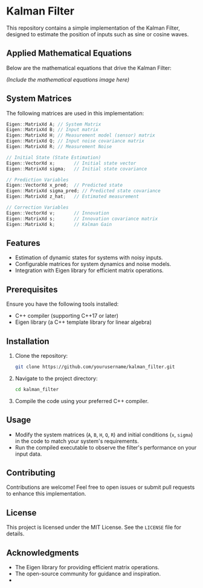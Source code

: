 # Kalman Filter

This repository contains a simple implementation of the Kalman Filter, designed to estimate the position of inputs such as sine or cosine waves.

## Applied Mathematical Equations

Below are the mathematical equations that drive the Kalman Filter:

*(Include the mathematical equations image here)*

## System Matrices

The following matrices are used in this implementation:

```cpp
Eigen::MatrixXd A; // System Matrix
Eigen::MatrixXd B; // Input matrix
Eigen::MatrixXd H; // Measurement model (sensor) matrix
Eigen::MatrixXd Q; // Input noise covariance matrix
Eigen::MatrixXd R; // Measurement Noise

// Initial State (State Estimation)
Eigen::VectorXd x;       // Initial state vector
Eigen::MatrixXd sigma;   // Initial state covariance

// Prediction Variables
Eigen::VectorXd x_pred;  // Predicted state
Eigen::MatrixXd sigma_pred; // Predicted state covariance
Eigen::MatrixXd z_hat;   // Estimated measurement

// Correction Variables
Eigen::VectorXd v;       // Innovation
Eigen::MatrixXd s;       // Innovation covariance matrix
Eigen::MatrixXd k;       // Kalman Gain
```

## Features

- Estimation of dynamic states for systems with noisy inputs.
- Configurable matrices for system dynamics and noise models.
- Integration with Eigen library for efficient matrix operations.

## Prerequisites

Ensure you have the following tools installed:

- C++ compiler (supporting C++17 or later)
- Eigen library (a C++ template library for linear algebra)

## Installation

1. Clone the repository:
   ```bash
   git clone https://github.com/yourusername/kalman_filter.git
   ```
2. Navigate to the project directory:
   ```bash
   cd kalman_filter
   ```
3. Compile the code using your preferred C++ compiler.

## Usage

- Modify the system matrices (`A`, `B`, `H`, `Q`, `R`) and initial conditions (`x`, `sigma`) in the code to match your system's requirements.
- Run the compiled executable to observe the filter's performance on your input data.

## Contributing

Contributions are welcome! Feel free to open issues or submit pull requests to enhance this implementation.

## License

This project is licensed under the MIT License. See the `LICENSE` file for details.

## Acknowledgments

- The Eigen library for providing efficient matrix operations.
- The open-source community for guidance and inspiration.
-
